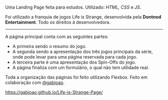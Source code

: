 
Uma Landing Page feita para estudos.
Utilizado: *HTML, CSS* e *JS*.

Foi utilizado a franquia de jogos Life is Strange, desenvolvida pela **Dontnod Entertainment**. Todo os direitos à desenvolvedora.

---

A página principal conta com as seguintes partes: 
* A primeira sendo o resumo do jogo.
* A segunda sendo a apresentação dos três jogos principais da série, onde pode levar para uma página reservada para cada jogo.
* A terceira parte é uma apresentação dos Spin-Offs do jogo.
* A página finaliza com um formulário, o qual não tem utilidade real.

Toda a organização das páginas foi feito utilizando Flexbox.
Feito em colaboração com [@gabjoao](https://github.com/gabjoao).

https://gabjoao.github.io/Life-is-Strange-Page/